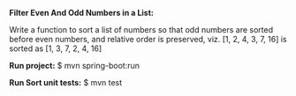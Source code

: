 **Filter Even And Odd Numbers in a List:**

Write a function to sort a list of numbers so that odd numbers are sorted before even numbers, and relative order is preserved, viz. [1, 2, 4, 3, 7, 16] is sorted as [1, 3, 7, 2, 4, 16]

**Run project:**
$ mvn spring-boot:run


**Run Sort unit tests:**
$ mvn test